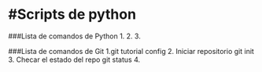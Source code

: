 #Scripts de python
==================

###Lista de comandos de Python
1.
2.
3.


###Lista de comandos de Git
1.git tutorial config 
2. Iniciar repositorio
git init
3. Checar el estado del repo
git status
4.
